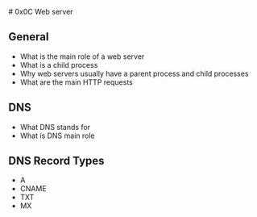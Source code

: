 # 0x0C Web server

## General

* What is the main role of a web server
* What is a child process
* Why web servers usually have a parent process and child processes
* What are the main HTTP requests

## DNS

* What DNS stands for
* What is DNS main role

## DNS Record Types

* A
* CNAME
* TXT
* MX
